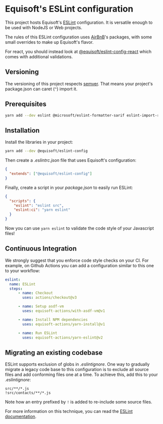 # Equisoft's ESLint configuration

This project hosts Equisoft's [ESLint](https://eslint.org/) configuration. It is versatile enough to be used with NodeJS or Web projects.

The rules of this ESLint configuration uses [AirBnB](https://github.com/airbnb/javascript/tree/master/packages/eslint-config-airbnb-base)'s packages, with some small overrides to make up Equisoft's flavor.

For react, you should instead look at [@equisoft/eslint-config-react](https://www.npmjs.com/package/@equisoft/eslint-config-react) which comes with additional validations.

## Versioning

The versioning of this project respects [semver](https://semver.org/). That means your project's package.json can caret (`^`) import it.

## Prerequisites

```bash
yarn add --dev eslint @microsoft/eslint-formatter-sarif eslint-import-resolver-node eslint-plugin-import yargs @stylistic/eslint-plugin
```

## Installation

Install the libraries in your project:

```bash
yarn add --dev @equisoft/eslint-config
```

Then create a _.eslintrc.json_ file that uses Equisoft's configuration:

```json
{
  "extends": ["@equisoft/eslint-config"]
}
```

Finally, create a script in your _package.json_ to easily run ESLint:

```json
{
  "scripts": {
    "eslint": "eslint src",
    "eslint:ci": "yarn eslint"
  }
}
```

Now you can use `yarn eslint` to validate the code style of your Javascript files!

## Continuous Integration
We strongly suggest that you enforce code style checks on your CI. For example, on Github Actions you can add a configuration similar to this one to your workflow:

```yaml
eslint:
  name: ESLint
  steps:
      - name: Checkout
        uses: actions/checkout@v3

      - name: Setup asdf-vm
        uses: equisoft-actions/with-asdf-vm@v1

      - name: Install NPM dependencies
        uses: equisoft-actions/yarn-install@v1

      - name: Run ESLint
        uses: equisoft-actions/yarn-eslint@v2
```

## Migrating an existing codebase

ESLint supports exclusion of globs in _.eslintignore_. One way to gradually migrate a legacy code base to this configuration is to exclude all source files and add conforming files one at a time. To achieve this, add this to your _.eslintignore_:

```
src/**/*.js
!src/contacts/**/*.js
```

Note how an entry prefixed by `!` is added to re-include some source files.

For more information on this technique, you can read the [ESLint documentation](https://eslint.org/docs/user-guide/configuring#eslintignore).
